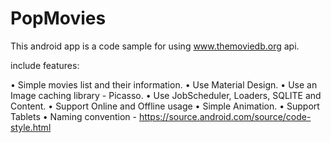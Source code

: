 # PopMovies

This android app is a code sample for using www.themoviedb.org api.

include features:

• Simple movies list and their information.
• Use Material Design.
• Use an Image caching library - Picasso.
• Use JobScheduler, Loaders, SQLITE and Content.
• Support Online and Offline usage
• Simple Animation.
• Support Tablets 
• Naming convention - https://source.android.com/source/code-style.html